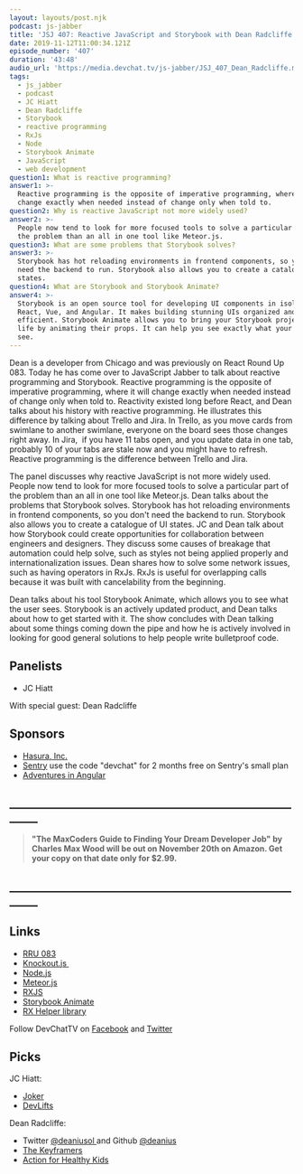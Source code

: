 ```yaml
---
layout: layouts/post.njk
podcast: js-jabber
title: 'JSJ 407: Reactive JavaScript and Storybook with Dean Radcliffe'
date: 2019-11-12T11:00:34.121Z
episode_number: '407'
duration: '43:48'
audio_url: 'https://media.devchat.tv/js-jabber/JSJ_407_Dean_Radcliffe.mp3'
tags:
  - js_jabber
  - podcast
  - JC Hiatt
  - Dean Radcliffe
  - Storybook
  - reactive programming
  - RxJs
  - Node
  - Storybook Animate
  - JavaScript
  - web development
question1: What is reactive programming?
answer1: >-
  Reactive programming is the opposite of imperative programming, where it will
  change exactly when needed instead of change only when told to.
question2: Why is reactive JavaScript not more widely used?
answer2: >-
  People now tend to look for more focused tools to solve a particular part of
  the problem than an all in one tool like Meteor.js.
question3: What are some problems that Storybook solves?
answer3: >-
  Storybook has hot reloading environments in frontend components, so you don’t
  need the backend to run. Storybook also allows you to create a catalogue of UI
  states.
question4: What are Storybook and Storybook Animate?
answer4: >-
  Storybook is an open source tool for developing UI components in isolation for
  React, Vue, and Angular. It makes building stunning UIs organized and
  efficient. Storybook Animate allows you to bring your Storybook projects to
  life by animating their props. It can help you see exactly what your users
  see.
---
```

Dean is a developer from Chicago and was previously on React Round Up 083. Today he has come over to JavaScript Jabber to talk about reactive programming and Storybook. Reactive programming is the opposite of imperative programming, where it will change exactly when needed instead of change only when told to. Reactivity existed long before React, and Dean talks about his history with reactive programming. He illustrates this difference by talking about Trello and Jira. In Trello, as you move cards from swimlane to another swimlane, everyone on the board sees those changes right away. In Jira,  if you have 11 tabs open, and you update data in one tab, probably 10 of your tabs are stale now and you might have to refresh. Reactive programming is the difference between Trello and Jira.

The panel discusses why reactive JavaScript is not more widely used. People now tend to look for more focused tools to solve a particular part of the problem than an all in one tool like Meteor.js. Dean talks about the problems that Storybook solves. Storybook has hot reloading environments in frontend components, so you don't need the backend to run. Storybook also allows you to create a catalogue of UI states. JC and Dean talk about how Storybook could create opportunities for collaboration between engineers and designers. They discuss some causes of breakage that automation could help solve, such as styles not being applied properly and internationalization issues. Dean shares how to solve some network issues, such as having operators in RxJs. RxJs is useful for overlapping calls because it was built with cancelability from the beginning. 

Dean talks about his tool Storybook Animate, which allows you to see what the user sees. Storybook is an actively updated product, and Dean talks about how to get started with it. The show concludes with Dean talking about some things coming down the pipe and how he is actively involved in looking for good general solutions to help people write bulletproof code. 

## Panelists

* JC Hiatt

With special guest: Dean Radcliffe

## Sponsors

* [Hasura, Inc.](https://hasura.io)
* [Sentry](http://sentry.io/) use the code "devchat" for 2 months free on Sentry's small plan
* [Adventures in Angular](https://devchat.tv/adv-in-angular/)

## **\_\_\_\_\_\_\_\_\_\_\_\_\_\_\_\_\_\_\_\_\_\_\_\_\_\_\_\_\_\_\_\_\_\_\_\_\_\_\_\_\_\_\_\_\_\_\_\_\_\_\_\_\_\__**

> **"The MaxCoders Guide to Finding Your Dream Developer Job" by Charles Max Wood will be out on November 20th on Amazon.  Get your copy on that date only for $2.99.**

## **\_\_\_\_\_\_\_\_\_\_\_\_\_\_\_\_\_\_\_\_\_\_\_\_\_\_\_\_\_\_\_\_\_\_\_\_\_\_\_\_\_\_\_\_\_\_\_\_\_\_\_\_\_\__**

## Links

* [RRU 083](https://dev.to/reactroundup/rru-083-reactive-programming-with-storybook-with-dean-radcliffe)
* [Knockout.js ](https://knockoutjs.com/)
* [Node.js](https://nodejs.org/)
* [Meteor.js](https://www.meteor.com/)
* [RXJS](https://rxjs-dev.firebaseapp.com/)
* [Storybook Animate](https://github.com/deanius/storybook-animate)
* [RX Helper library](https://github.com/deanius/rx-helper)

Follow DevChatTV on [Facebook](https://www.facebook.com/DevChattv/?__tn__=%2Cd%2CP-R&eid=ARDBDrBnK71PDmx_8gE_IeIEo5SnM7cyzylVBjAwfaOo1ck_6q3GXuRBfaUQZaWVvFGyEVjrhDwnS_tV) and [Twitter](https://twitter.com/devchattv?lang=en)

## Picks

JC Hiatt:

* [Joker](https://www.imdb.com/title/tt7286456/)
* [DevLifts](https://devlifts.io/)

Dean Radcliffe: 

* Twitter [@deaniusol ](https://twitter.com/deaniusol)and Github [@deanius](https://github.com/deanius)
* [The Keyframers](https://www.youtube.com/channel/UCtmYk7H-NNYLEe_LgBRYomA)
* [Action for Healthy Kids](https://www.actionforhealthykids.org/)
